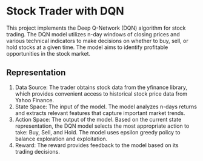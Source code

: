 # Stock Trader with DQN
This project implements the Deep Q-Network (DQN) algorithm for stock trading. The DQN model utilizes n-day windows 
of closing prices and various technical indicators to make decisions on whether to buy, sell, or hold stocks at a given time. The model aims to identify profitable opportunities in the stock market.

## Representation

1. Data Source: The trader obtains stock data from the yfinance library, which provides convenient access to historical stock price data from Yahoo Finance.
2. State Space: The input of the model. The model analyzes n-days returns and extracts relevant features that capture important market trends.
3. Action Space: The output of the model. Based on the current state representation, the DQN model selects the most appropriate 
   action to take: 
   Buy, Sell, and Hold. The model uses epsilon greedy policy to balance exploration and exploitation.
4. Reward: The reward provides feedback to the model based on its trading decisions. 
